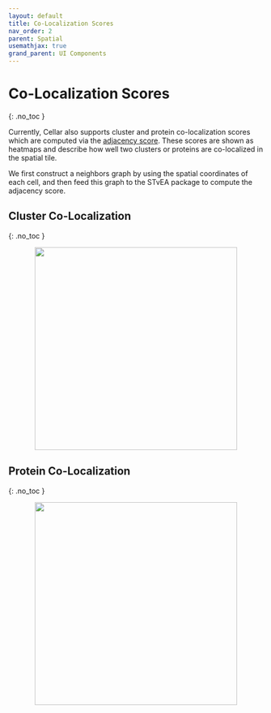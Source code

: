 ```yaml
---
layout: default
title: Co-Localization Scores
nav_order: 2
parent: Spatial
usemathjax: true
grand_parent: UI Components
---
```


<style type="text/css">
  .center {
    display: block;
    margin-left: auto;
    margin-right: auto;
}
</style>

# Co-Localization Scores
{: .no_toc }

Currently, Cellar also supports cluster and protein co-localization scores
which are computed via the
[adjacency score](https://github.com/CamaraLab/AdjacencyScore).
These scores are shown as heatmaps and describe how well two clusters
or proteins are co-localized in the spatial tile.

We first construct a neighbors graph by using the spatial coordinates
of each cell, and then feed this graph to the STvEA package to compute
the adjacency score.

## Cluster Co-Localization
{: .no_toc }

<img src="/images/cluster-coloc.png" width="400" class="center"/>

## Protein Co-Localization
{: .no_toc }

<img src="/images/protein-coloc.png" width="400" class="center"/>